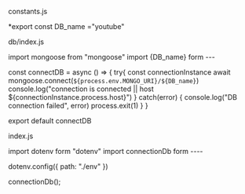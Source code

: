 constants.js

*export const DB_name ="youtube"

db/index.js 

import mongoose from "mongoose"
import {DB_name} form ---

const connectDB = async () => {
    try{
       const connectionInstance await mongoose.connect(`${process.env.MONGO_URI}/${DB_name}`)
        console.log("connection is connected || host ${connectionInstance.process.host}")
    }
    catch(error)
    {
        console.log("DB connection failed", error)
        process.exit(1)
    }
}

export default connectDB

index.js

import dotenv form "dotenv"
import connectionDb form ----

dotenv.config({
    path: "./env"
})

connectionDb();